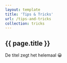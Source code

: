 ```yaml
---
layout: template
title: 'Tips & Tricks'
url: /tips-and-tricks
collection: tricks
---
```


## {{ page.title }}

De titel zegt het helemaal 😀